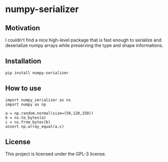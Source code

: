# numpy-serializer

## Motivation

I couldn't find a nice high-level package that is fast enough to serialize and deserialize numpy arrays while preserving the type
and shape informations.

## Installation

```
pip install numpy-serializer
```

## How to use

```python3
import numpy_serializer as ns
import numpy as np

a = np.random.normal(size=(50,120,150))
b = ns.to_bytes(a)
c = ns.from_bytes(b)
assert np.array_equal(a,c)
```

## License

This project is licensed under the GPL-3 license.
